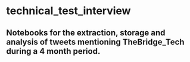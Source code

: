 # technical_test_interview

## Notebooks for the extraction, storage and analysis of tweets mentioning TheBridge_Tech during a 4 month period.
